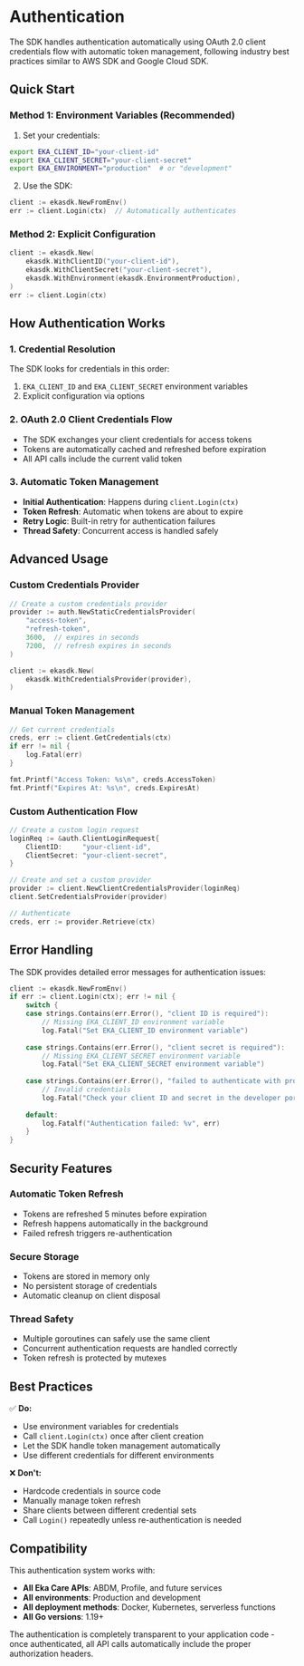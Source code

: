 # Authentication

The SDK handles authentication automatically using OAuth 2.0 client credentials flow with automatic token management, following industry best practices similar to AWS SDK and Google Cloud SDK.

## Quick Start

### Method 1: Environment Variables (Recommended)

1. Set your credentials:
```bash
export EKA_CLIENT_ID="your-client-id"
export EKA_CLIENT_SECRET="your-client-secret"
export EKA_ENVIRONMENT="production"  # or "development"
```

2. Use the SDK:
```go
client := ekasdk.NewFromEnv()
err := client.Login(ctx)  // Automatically authenticates
```

### Method 2: Explicit Configuration

```go
client := ekasdk.New(
    ekasdk.WithClientID("your-client-id"),
    ekasdk.WithClientSecret("your-client-secret"),
    ekasdk.WithEnvironment(ekasdk.EnvironmentProduction),
)
err := client.Login(ctx)
```

## How Authentication Works

### 1. Credential Resolution
The SDK looks for credentials in this order:
1. `EKA_CLIENT_ID` and `EKA_CLIENT_SECRET` environment variables
2. Explicit configuration via options

### 2. OAuth 2.0 Client Credentials Flow
- The SDK exchanges your client credentials for access tokens
- Tokens are automatically cached and refreshed before expiration
- All API calls include the current valid token

### 3. Automatic Token Management
- **Initial Authentication**: Happens during `client.Login(ctx)`
- **Token Refresh**: Automatic when tokens are about to expire
- **Retry Logic**: Built-in retry for authentication failures
- **Thread Safety**: Concurrent access is handled safely

## Advanced Usage

### Custom Credentials Provider

```go
// Create a custom credentials provider
provider := auth.NewStaticCredentialsProvider(
    "access-token", 
    "refresh-token", 
    3600,  // expires in seconds
    7200,  // refresh expires in seconds
)

client := ekasdk.New(
    ekasdk.WithCredentialsProvider(provider),
)
```

### Manual Token Management

```go
// Get current credentials
creds, err := client.GetCredentials(ctx)
if err != nil {
    log.Fatal(err)
}

fmt.Printf("Access Token: %s\n", creds.AccessToken)
fmt.Printf("Expires At: %s\n", creds.ExpiresAt)
```

### Custom Authentication Flow

```go
// Create a custom login request
loginReq := &auth.ClientLoginRequest{
    ClientID:     "your-client-id",
    ClientSecret: "your-client-secret",
}

// Create and set a custom provider
provider := client.NewClientCredentialsProvider(loginReq)
client.SetCredentialsProvider(provider)

// Authenticate
creds, err := provider.Retrieve(ctx)
```

## Error Handling

The SDK provides detailed error messages for authentication issues:

```go
client := ekasdk.NewFromEnv()
if err := client.Login(ctx); err != nil {
    switch {
    case strings.Contains(err.Error(), "client ID is required"):
        // Missing EKA_CLIENT_ID environment variable
        log.Fatal("Set EKA_CLIENT_ID environment variable")
        
    case strings.Contains(err.Error(), "client secret is required"):
        // Missing EKA_CLIENT_SECRET environment variable
        log.Fatal("Set EKA_CLIENT_SECRET environment variable")
        
    case strings.Contains(err.Error(), "failed to authenticate with provided credentials"):
        // Invalid credentials
        log.Fatal("Check your client ID and secret in the developer portal")
        
    default:
        log.Fatalf("Authentication failed: %v", err)
    }
}
```

## Security Features

### Automatic Token Refresh
- Tokens are refreshed 5 minutes before expiration
- Refresh happens automatically in the background
- Failed refresh triggers re-authentication

### Secure Storage
- Tokens are stored in memory only
- No persistent storage of credentials
- Automatic cleanup on client disposal

### Thread Safety
- Multiple goroutines can safely use the same client
- Concurrent authentication requests are handled correctly
- Token refresh is protected by mutexes

## Best Practices

✅ **Do:**
- Use environment variables for credentials
- Call `client.Login(ctx)` once after client creation
- Let the SDK handle token management automatically
- Use different credentials for different environments

❌ **Don't:**
- Hardcode credentials in source code
- Manually manage token refresh
- Share clients between different credential sets
- Call `Login()` repeatedly unless re-authentication is needed

## Compatibility

This authentication system works with:
- **All Eka Care APIs**: ABDM, Profile, and future services
- **All environments**: Production and development
- **All deployment methods**: Docker, Kubernetes, serverless functions
- **All Go versions**: 1.19+

The authentication is completely transparent to your application code - once authenticated, all API calls automatically include the proper authorization headers.
